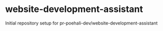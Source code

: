 # website-development-assistant

Initial repository setup for pr-poehali-dev/website-development-assistant